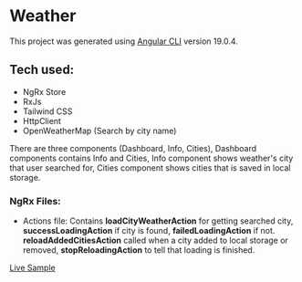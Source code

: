 # Weather

This project was generated using [Angular CLI](https://github.com/angular/angular-cli) version 19.0.4.

## Tech used:
- NgRx Store
- RxJs
- Tailwind CSS
- HttpClient
- OpenWeatherMap (Search by city name)

There are three components (Dashboard, Info, Cities), Dashboard components contains Info and Cities, Info component shows weather's city that user searched for, Cities component shows cities that is saved in local storage.

### NgRx Files:
- Actions file:
  Contains **loadCityWeatherAction** for getting searched city, **successLoadingAction** if city is found, **failedLoadingAction** if not.
  **reloadAddedCitiesAction** called when a city added to local storage or removed, **stopReloadingAction** to tell that loading is finished.

[Live Sample](https://abdelillah-tam.github.io/weather/)
